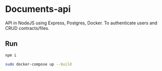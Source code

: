 # Documents-api

API in NodeJS using Express, Postgres, Docker. To authenticate users and CRUD contracts/files.

## Run

```bash
npm i
```

```bash
sudo docker-compose up --build
```
